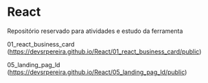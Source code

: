 # React
 Repositório reservado para atividades e estudo da ferramenta
 
 01_react_business_card
 (https://devsrpereira.github.io/React/01_react_business_card/public)
 
 05_landing_pag_ld
 (https://devsrpereira.github.io/React/05_landing_pag_ld/public)
 
